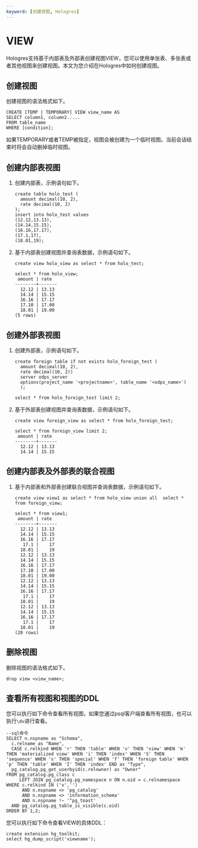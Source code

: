```yaml
---
keyword: [创建视图, Hologres]
---
```


# VIEW

Hologres支持基于内部表及外部表创建视图VIEW，您可以使用单张表、多张表或者其他视图来创建视图。本文为您介绍在Hologres中如何创建视图。

## 创建视图

创建视图的语法格式如下。

```
CREATE [TEMP | TEMPORARY] VIEW view_name AS
SELECT column1, column2.....
FROM table_name
WHERE [condition];
```

如果TEMPORARY或者TEMP被指定，视图会被创建为一个临时视图。当前会话结束时将会自动删掉临时视图。

## 创建内部表视图

1.  创建内部表，示例语句如下。

    ```
    create table holo_test (
      amount decimal(10, 2), 
      rate decimal(10, 2)
    );
    insert into holo_test values 
    (12.12,13.13),
    (14.14,15.15),
    (16.16,17.17),
    (17.1,17),
    (18.01,19);
    ```

2.  基于内部表创建视图并查询表数据，示例语句如下。

    ```
    create view holo_view as select * from holo_test;
    
    select * from holo_view;
     amount | rate
    --------+-------
      12.12 | 13.13
      14.14 | 15.15
      16.16 | 17.17
      17.10 | 17.00
      18.01 | 19.00
    (5 rows)
    ```


## 创建外部表视图

1.  创建外部表，示例语句如下。

    ```
    create foreign table if not exists holo_foreign_test (
      amount decimal(10, 2), 
      rate decimal(10, 2)) 
      server odps_server 
      options(project_name '<projectname>', table_name '<odps_name>')
      );
      
    select * from holo_foreign_test limit 2;
    ```

2.  基于外部表创建视图并查询表数据，示例语句如下。

    ```
    create view foreign_view as select * from holo_foreign_test;
    
    select * from foreign_view limit 2;
     amount | rate
    --------+-------
      12.12 | 13.13
      14.14 | 15.15
    ```


## 创建内部表及外部表的联合视图

1.  基于内部表和外部表创建联合视图并查询表数据，示例语句如下。

    ```
    create view view1 as select * from holo_view union all  select * from foreign_view;
    
    select * from view1;
     amount | rate
    --------+-------
      12.12 | 13.13
      14.14 | 15.15
      16.16 | 17.17
       17.1 |    17
      18.01 |    19
      12.12 | 13.13
      14.14 | 15.15
      16.16 | 17.17
      17.10 | 17.00
      18.01 | 19.00
      12.12 | 13.13
      14.14 | 15.15
      16.16 | 17.17
       17.1 |    17
      18.01 |    19
      12.12 | 13.13
      14.14 | 15.15
      16.16 | 17.17
       17.1 |    17
      18.01 |    19
    (20 rows)
    ```


## 删除视图

删除视图的语法格式如下。

```
drop view <view_name>;
```

## 查看所有视图和视图的DDL

您可以执行如下命令查看所有视图，如果您通过psql客户端查看所有视图，也可以执行`\dv`进行查看。

```
--sql命令
SELECT n.nspname as "Schema",
  c.relname as "Name",
  CASE c.relkind WHEN 'r' THEN 'table' WHEN 'v' THEN 'view' WHEN 'm' THEN 'materialized view' WHEN 'i' THEN 'index' WHEN 'S' THEN 'sequence' WHEN 's' THEN 'special' WHEN 'f' THEN 'foreign table' WHEN 'p' THEN 'table' WHEN 'I' THEN 'index' END as "Type",
  pg_catalog.pg_get_userbyid(c.relowner) as "Owner"
FROM pg_catalog.pg_class c
     LEFT JOIN pg_catalog.pg_namespace n ON n.oid = c.relnamespace
WHERE c.relkind IN ('v','')
      AND n.nspname <> 'pg_catalog'
      AND n.nspname <> 'information_schema'
      AND n.nspname !~ '^pg_toast'
  AND pg_catalog.pg_table_is_visible(c.oid)
ORDER BY 1,2;
```

您可以执行如下命令查看VIEW的具体DDL：

```
create extension hg_toolkit;
select hg_dump_script('viewname');
```


